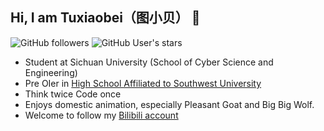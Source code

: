##  Hi, I am Tuxiaobei（图小贝） 👋

![GitHub followers](https://img.shields.io/github/followers/tuxiaobei-scu?style=social)   ![GitHub User's stars](https://img.shields.io/github/stars/tuxiaobei-scu?style=social)

- Student at Sichuan University (School of Cyber Science and Engineering)
- Pre OIer in [High School Affiliated to Southwest University](https://zhxy.xndxfz.com/xxcms/)
- Think twice Code once
- Enjoys domestic animation, especially Pleasant Goat and Big Big Wolf.
- Welcome to follow my [Bilibili account](https://space.bilibili.com/191244352)
